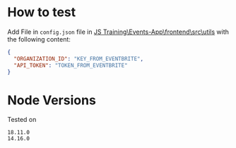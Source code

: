 # How to test

Add File in `config.json` file in [JS Training\Events-App\frontend\src\utils](https://github.com/fullyslick/Event-App/blob/frontend/frontend/src/utils/config.json) with the following content:

```json
{
  "ORGANIZATION_ID": "KEY_FROM_EVENTBRITE",
  "API_TOKEN": "TOKEN_FROM_EVENTBRITE"
}
```

# Node Versions

Tested on

```
18.11.0
14.16.0
```
